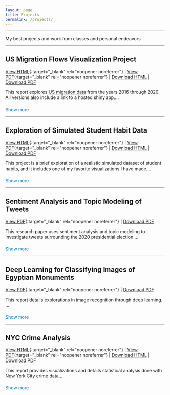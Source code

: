 ```yaml
---
layout: page
title: Projects
permalink: /projects/
---
```


---

My best projects and work from classes and personal endeavors

---

<!-- <h2><a href="/projects/436proj/">US Migration Flows Visualization Project</a></h2> -->
## US Migration Flows Visualization Project  
[View HTML](/assets/436proj.html){:target="_blank" rel="noopener noreferrer"} | [View PDF](/assets/436proj.pdf){:target="_blank" rel="noopener noreferrer"} | <a href="/assets/436proj.html" download>Download HTML</a> | <a href="/assets/436proj.pdf" download>Download PDF</a>

<div class="collapsible-paragraph">
  <p class="collapsible-text">
    This report explores <a href="https://www.census.gov/topics/population/migration/guidance/migration-flows.html">US migration data</a> from the years 2016 through 2020. All versions also include a link to a hosted shiny app.
    <br><br>
    <u><b>My Contributions:</b></u> Wrote much of the analysis, published our shiny app, cleaned up formatting, and proofread both code and writing. Additionally, conducted early literature review to assist groupmates in chosing the best packages for our visualizations.
    <br><br>
    <u><b>Note:</b></u> This report looks much better in HTML.
  </p>
  <button class="toggle-btn" onclick="toggleParagraph(this)">Show more</button>
</div>

---

<!-- <h2><a href="/projects/studyhabits/">Exploration of Simulated Student Habits Data</a></h2> -->
## Exploration of Simulated Student Habit Data  
[View HTML](/assets/studyhabits.html){:target="_blank" rel="noopener noreferrer"} | [View PDF](/assets/studyhabits.pdf){:target="_blank" rel="noopener noreferrer"} | <a href="/assets/studyhabits.html" download>Download HTML</a> | <a href="/assets/studyhabits.pdf" download>Download PDF</a>

<div class="collapsible-paragraph">
  <p class="collapsible-text">
    This project is a brief exploration of a realistic simulated dataset of student habits, and it includes one of my favorite visualizations I have made.
    <br><br>
    <u><b>My Contributions:</b></u> This was a solo project, so all work is my own.
    <br><br>
    <u><b>Note:</b></u> This project looks much better in HTML.
  </p>
  <button class="toggle-btn" onclick="toggleParagraph(this)">Show more</button>
</div>

---

<!-- <h2><a href="/projects/2020tweets/">Sentiment Analysis and Topic Modeling of Tweets</a></h2> -->
## Sentiment Analysis and Topic Modeling of Tweets  
[View PDF](/assets/2020tweets.pdf){:target="_blank" rel="noopener noreferrer"} | <a href="/assets/2020tweets.pdf" download>Download PDF</a>

<div class="collapsible-paragraph">
  <p class="collapsible-text">
    This research paper uses sentiment analysis and topic modeling to investigate tweets surrounding the 2020 presidential election.
    <br><br>
    <u><b>My Contributions:</b></u> Much of sections 1 through 3 were written or heavily edited by me, with 2 and 3 notably containing concise literature review. Wrote the code used to create most the figures in section 5, <i>Results</i>, and wrote the respective analysis for most figures. Wrote the entirety of section 6, <i>Considerations and Future Directions</i>, and most of section 7, <i>Conclusion</i>. Proofread all code and writing. Formatted document using LaTeX.
  </p>
  <button class="toggle-btn" onclick="toggleParagraph(this)">Show more</button>
</div>

---

## Deep Learning for Classifying Images of Egyptian Monuments
[View PDF](/assets/453proj.pdf){:target="_blank" rel="noopener noreferrer"} | <a href="/assets/453proj.pdf" download>Download PDF</a>

<div class="collapsible-paragraph">
  <p class="collapsible-text">
    This report details explorations in image recognition through deep learning.
    <br><br>
    <u><b>My Contributions:</b></u> Much of the writing in sections 4-8, managing our GitHub repo, wrote our hybrid CNN-transformer model, wrote code to train and test all 12 variations of both models, and generated figures.
  </p>
  <button class="toggle-btn" onclick="toggleParagraph(this)">Show more</button>
</div>

---

<!-- <h2><a href="/projects/240proj/">NYC Crime Analysis</a></h2> -->
## NYC Crime Analysis  
[View HTML](/assets/240proj.html){:target="_blank" rel="noopener noreferrer"} | [View PDF](/assets/240proj.pdf){:target="_blank" rel="noopener noreferrer"} | <a href="/assets/240proj.html" download>Download HTML</a> | <a href="/assets/240proj.pdf" download>Download PDF</a>

<div class="collapsible-paragraph">
  <p class="collapsible-text">
    This report provides visualizations and details statistical analysis done with New York City crime data.
    <br><br>
    <u><b>My Contributions:</b></u> Wrote all code used for data cleaning and preprocessing, and most of the code used to generate figures. Handled all formatting. Wrote and proofread parts of <i>Introduction</i> and <i>Discussion</i>, wrote most of <i>Analysis</i>, and wrote all of <i>Background</i>.
    <br><br>
    <u><b>Note:</b></u> This report looks much better in HTML.
  </p>
  <button class="toggle-btn" onclick="toggleParagraph(this)">Show more</button>
</div>

<!-- Only ONE script and style block at the end of the file -->
<script>
function toggleParagraph(btn) {
  const para = btn.previousElementSibling;
  para.classList.toggle('expanded');
  btn.textContent = para.classList.contains('expanded') ? 'Show less' : 'Show more';
}
</script>
<style>
.collapsible-text {
  display: -webkit-box;
  -webkit-line-clamp: 2;
  -webkit-box-orient: vertical;
  overflow: hidden;
  transition: max-height 0.3s;
  max-height: 3em; /* Adjust based on line height */
}
.collapsible-text.expanded {
  -webkit-line-clamp: unset;
  max-height: 100em;
}
.toggle-btn {
  background: none;
  border: none;
  color: #007acc;
  cursor: pointer;
  padding: 0;
  font: inherit;
  margin-top: 0.5em;
}
</style>